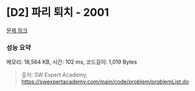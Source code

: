 # [D2] 파리 퇴치 - 2001 

[문제 링크](https://swexpertacademy.com/main/code/problem/problemDetail.do?contestProbId=AV5PzOCKAigDFAUq) 

### 성능 요약

메모리: 18,564 KB, 시간: 102 ms, 코드길이: 1,019 Bytes



> 출처: SW Expert Academy, https://swexpertacademy.com/main/code/problem/problemList.do